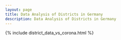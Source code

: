 ```yaml
---
layout: page
title: Data Analysis of Districts in Germany
description: Data Analysis of Districts in Germany
---
```


{% include district_data_vs_corona.html %}


